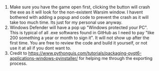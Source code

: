 1) Make sure you have the game open first, clicking the button will crash the exe as it will look for the non-existent Warsim window. I havent bothered with adding a popup and code to prevent the crash as it will take too much time. Its just for my personal use anyway. 
2) Windows Defender will have a pop up "Windows protected your PC". This is typical of all .exe softwares found in GitHub as I need to pay "like 200 something a year or month to sign it". It will not show up after the first time. You are free to review the code and build it yourself, or not use it at all if you dont want to.
3) Credit to https://www.pythonguis.com/tutorials/packaging-pyqt6-applications-windows-pyinstaller/ for helping me through the exporting process. 
